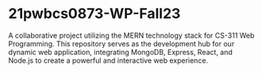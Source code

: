 # 21pwbcs0873-WP-Fall23
A collaborative project utilizing the MERN technology stack for CS-311 Web Programming. This repository serves as the development hub for our dynamic web application, integrating MongoDB, Express, React, and Node.js to create a powerful and interactive web experience.
